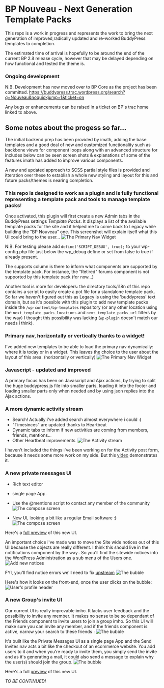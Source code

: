 # BP Nouveau - Next Generation Template Packs


This repo is a work in progress and represents the work to bring the next generation of improved,radically updated and re-worked BuddyPress templates to completion.

The estimated time of arrival is hopefully to be around the end of the current BP 2.8 release cycle, however that may be delayed depending on how functional and tested the theme is.

### Ongoing development
N.B. Development has now moved over to BP Core as the project has been committed.
https://buddypress.trac.wordpress.org/search?q=Nouveau&noquickjump=1&ticket=on

Any bugs or enhancements can be raised in a ticket on BP's trac home linked to above.

## Some notes about the progess so far...

The initial backend prep has been provided by imath, adding the base templates and a good deal of new and customized functionality such as backbone views for component loops along with an advanced structure for includes below can be seen screen shots & explanations of some of the features imath has added to improve various components.

A new and updated approach to SCSS partial style files is provided and itteration over these to establish a whole new  styling and layout for this and future packs/themes is nearing completion.



### This repo is designed to work as a plugin and is fully functional representing a template pack and tools to manage template packs!

Once activated, this plugin will first create a new Admin tabs in the BuddyPress settings *Template Packs*. It displays a list of the available template packs for the site and it helped me to come back to Legacy while building the "BP Nouveau" one. This screenshot will explain itself what this UI could bring to the user...
![The Primary Nav Widget](https://cldup.com/bAj2DOrkq7.png)

N.B. For testing please add `define('SCRIPT_DEBUG', true);` to your wp-config.php file just below the wp_debug define or set from false to true if already present.

The supports column is there to inform what components are supported by the template pack. For instance, the "Retired" forums component is not supported by this template pack (for now...)

Another tool is more for developers: the directory tools/i18n of this repo contains a script to easily create a pot file for a standalone template pack. So far we haven't figured out this as Legacy is using the 'buddypress' text domain, but as it's possible with this plugin to add new template packs inside the `/wp-content/bp-templates` repository (or any other location using the `next_template_packs_locations` and `next_template_packs_url` filters by the way) I thought this possibility was lacking (`wp-plugin` doesn't match our needs i think).

### Primary nav, horizontally or vertically thanks to a widget!

I've added new templates to be able to load the primary nav dynamically: where it is today or in a widget. This leaves the choice to the user about the layout of this area. (horizontally or vertically)
![The Primary Nav Widget](https://cldup.com/a8FG-YCoMG.png)

### Javascript - updated and improved ###

A primary focus has been on Javascript and Ajax actions, by trying to split the huge buddypress.js file into smaller parts, loading it into the footer and loading smaller parts only when needed and by using json replies into the Ajax actions.

### A more dynamic activity stream

+ Search! Actually i've added search almost everywhere i could :)
+ "Timesinces" are updated thanks to Heartbeat
+ Dynamic tabs to inform if new activities are coming from members, friends, mentions...
+ Other Heartbeat improvements.
![The Activity stream](https://cldup.com/HA9o9VTHSI.png)

I haven't included the things i've been working on for the Activity post form, because it needs some more work on my side. But this [video](https://vimeo.com/142743652) demonstrates it.

### A new private messages UI

+ Rich text editor
+ single page App.
+ Use the @mentions script to contact any member of the community
![The compose screen](https://cldup.com/dYpurmRDeR.png)

+ New UI, looking a bit like a regular Email software :)
![The compose screen](https://cldup.com/4m3xDwXswY.png)

Here's a [full preview](https://vimeo.com/146148812) of this new UI.

An important choice i've made was to move the Site wide notices out of this UI because the objects are really different. I think this should live in the notifications component by the way.. So you'll find the sitewide notices into the WordPress Administration as a sub menu of the Users one.
![Add new notices](https://cldup.com/GBWOXYFWzW.png)

FYI, you'll find notice errors we'll need to fix [upstream](https://buddypress.trac.wordpress.org/ticket/6750)
![The bubble](https://cldup.com/0R4Uut2_5O.png)

Here's how it looks on the front-end, once the user clicks on the bubble:
![User's profile header](https://cldup.com/skiLBofHCv.png)

### A new Group's invite UI

Our current UI is really improvable imho. It lacks user feedback and the possibility to invite any member. It makes no sense to be so dependant of the Friends component to invite users to join a group imho.
So this UI will make sure you can invite any member, and if the friends component is active, narrow your search to these friends :
![The bubble](https://cldup.com/Zp3MkQ9ZsJ.png)

It's built like the Private Messages UI as a single page App and the Send Invites nav acts a bit like the checkout of an ecommerce website. You add users to it and when you're ready to invite them, you simply send the invite and as it's generating a mail, it could also send a message to explain why the user(s) should join the group.
![The bubble](https://cldup.com/SrHzWn8BXt.png)

Here's a full [preview](https://vimeo.com/145308971) of this new UI.


*TO BE CONTINUED!*



